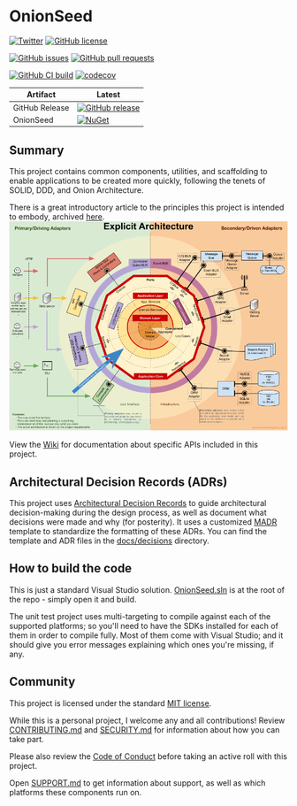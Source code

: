 # OnionSeed

[![Twitter](https://img.shields.io/twitter/url?style=social&url=https%3A%2F%2Fgithub.com%2FTaffarelJr%2Fonion-seed)](https://twitter.com/intent/tweet?text=Wow:&url=https%3A%2F%2Fgithub.com%2FTaffarelJr%2Fonion-seed)
[![GitHub license](https://img.shields.io/github/license/TaffarelJr/onion-seed?logo=github)](https://github.com/TaffarelJr/onion-seed/blob/main/LICENSE)

[![GitHub issues](https://img.shields.io/github/issues-raw/TaffarelJr/onion-seed?logo=github)](https://github.com/TaffarelJr/onion-seed/issues)
[![GitHub pull requests](https://img.shields.io/github/issues-pr-raw/TaffarelJr/onion-seed?logo=github)](https://github.com/TaffarelJr/onion-seed/pulls)

[![GitHub CI build](https://img.shields.io/github/workflow/status/TaffarelJr/onion-seed/Continuous%20Integration/main?logo=github)](https://github.com/TaffarelJr/onion-seed/actions?query=workflow%3A%22Continuous+Integration%22)
[![codecov](https://codecov.io/gh/TaffarelJr/onion-seed/branch/main/graph/badge.svg?token=HZQGGTWT03)](https://codecov.io/gh/TaffarelJr/onion-seed)

| Artifact       | Latest                                                                                                                                                 |
| -------------- | ------------------------------------------------------------------------------------------------------------------------------------------------------ |
| GitHub Release | [![GitHub release](https://img.shields.io/github/release/TaffarelJr/onion-seed?logo=github)](https://github.com/TaffarelJr/onion-seed/releases/latest) |
| OnionSeed      | [![NuGet](https://img.shields.io/nuget/v/OnionSeed?logo=nuget)](https://www.nuget.org/packages/OnionSeed)                                              |

## Summary

This project contains common components, utilities, and scaffolding to enable applications to be created more quickly, following the tenets of SOLID, DDD, and Onion Architecture.

There is a great introductory article to the principles this project is intended to embody, archived [here](./docs/ExplicitArchitecture/Article.md).
![Explicit Architecture](./docs/ExplicitArchitecture/100-explicit-architecture.png)

View the [Wiki](https://github.com/TaffarelJr/onion-seed/wiki) for documentation about specific APIs included in this project.

## Architectural Decision Records (ADRs)

This project uses [Architectural Decision Records](https://adr.github.io/)
to guide architectural decision-making during the design process,
as well as document what decisions were made and why (for posterity).
It uses a customized [MADR](https://adr.github.io/madr/) template
to standardize the formatting of these ADRs.
You can find the template and ADR files in the
[docs/decisions](./docs/decisions) directory.

## How to build the code

This is just a standard Visual Studio solution. [OnionSeed.sln](./OnionSeed.sln) is at the root of the repo - simply open it and build.

The unit test project uses multi-targeting to compile against each of the supported platforms; so you'll need to have the SDKs installed for each of them in order to compile fully. Most of them come with Visual Studio; and it should give you error messages explaining which ones you're missing, if any.

## Community

This project is licensed under the standard [MIT license](./LICENSE).

While this is a personal project, I welcome any and all contributions! Review [CONTRIBUTING.md](./CONTRIBUTING.md) and [SECURITY.md](./SECURITY.md) for information about how you can take part.

Please also review the [Code of Conduct](./CODE_OF_CONDUCT.md) before taking an active roll with this project.

Open [SUPPORT.md](./SUPPORT.md) to get information about support, as well as which platforms these components run on.
